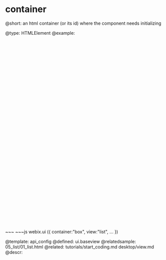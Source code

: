 container
=============


@short:
	an html container (or its id) where the component needs initializing

@type: HTMLElement
@example:
<div id="box" style="width:320px; height:600px;"></div>
~~~
~~~js
webix.ui ({ 
	container:"box",
	view:"list", 
	...	 
})

@template:	api_config
@defined:	ui.baseview	
@relatedsample:
	05_list/01_list.html
@related: 
	tutorials/start_coding.md
    desktop/view.md
@descr:


